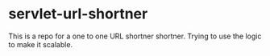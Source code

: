 # servlet-url-shortner
This is a repo for a one to one URL shortner shortner. Trying to use the logic to make it scalable.
